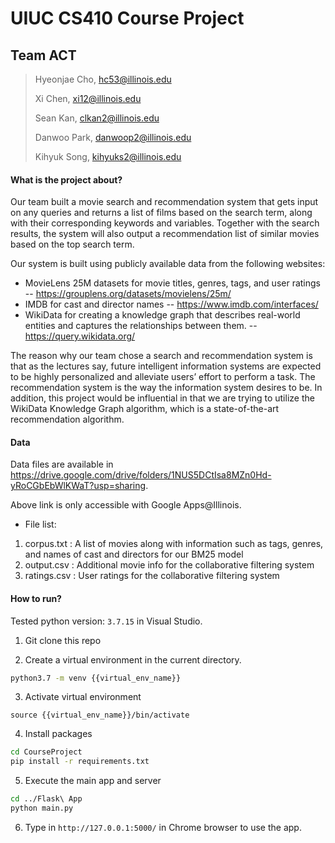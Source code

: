 # UIUC CS410 Course Project
## Team ACT
> Hyeonjae Cho, hc53@illinois.edu
> 
> Xi Chen, xi12@illinois.edu
> 
> Sean Kan, clkan2@illinois.edu
> 
> Danwoo Park, danwoop2@illinois.edu
> 
> Kihyuk Song, kihyuks2@illinois.edu

#### What is the project about?
Our team built a movie search and recommendation system that gets input on any queries and returns a list of films based on the search term, along with their corresponding keywords and variables. Together with the search results, the system will also output a recommendation list of similar movies based on the top search term.

Our system is built using publicly available data from the following websites:
- MovieLens 25M datasets for movie titles, genres, tags, and user ratings
-- https://grouplens.org/datasets/movielens/25m/
- IMDB for cast and director names
-- https://www.imdb.com/interfaces/
- WikiData for creating a knowledge graph that describes real-world entities and captures the relationships between them.
-- https://query.wikidata.org/

The reason why our team chose a search and recommendation system is that as the lectures say, future intelligent information systems are expected to be highly personalized and alleviate users’ effort to perform a task. The recommendation system is the way the information system desires to be. In addition, this project would be influential in that we are trying to utilize the WikiData Knowledge Graph algorithm, which is a state-of-the-art recommendation algorithm.

#### Data
Data files are available in https://drive.google.com/drive/folders/1NUS5DCtIsa8MZn0Hd-yRoCGbEbWlKWaT?usp=sharing.

Above link is only accessible with Google Apps@Illinois.

- File list:
1) corpus.txt : A list of movies along with information such as tags, genres, and names of cast and directors for our BM25 model
2) output.csv : Additional movie info for the collaborative filtering system
3) ratings.csv : User ratings for the collaborative filtering system 

#### How to run?
Tested python version: `3.7.15` in Visual Studio.

1. Git clone this repo

2. Create a virtual environment in the current directory.
```bash
python3.7 -m venv {{virtual_env_name}}
```

3. Activate virtual environment
```
source {{virtual_env_name}}/bin/activate
```

4. Install packages
```bash
cd CourseProject
pip install -r requirements.txt
```

5. Execute the main app and server
```bash
cd ../Flask\ App
python main.py
```

6. Type in `http://127.0.0.1:5000/` in Chrome browser to use the app.
